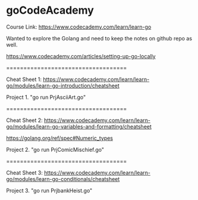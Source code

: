 # goCodeAcademy
Course Link: https://www.codecademy.com/learn/learn-go

Wanted to explore the Golang and need to keep the notes on github repo as well.

https://www.codecademy.com/articles/setting-up-go-locally

===================================

Cheat Sheet 1: https://www.codecademy.com/learn/learn-go/modules/learn-go-introduction/cheatsheet

Project 1. "go run PrjAsciiArt.go"

===================================

Cheat Sheet 2: https://www.codecademy.com/learn/learn-go/modules/learn-go-variables-and-formatting/cheatsheet

https://golang.org/ref/spec#Numeric_types

Project 2. "go run PrjComicMischief.go"

===================================

Cheat Sheet 3: https://www.codecademy.com/learn/learn-go/modules/learn-go-conditionals/cheatsheet

Project 3. "go run PrjbankHeist.go"

